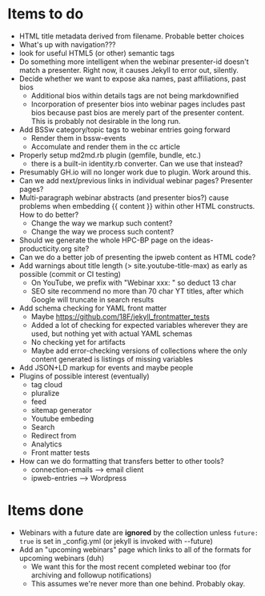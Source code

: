# Items to do

- HTML title metadata derived from filename.  Probable better choices
- What's up with navigation???
- look for useful HTML5 (or other) semantic tags
- Do something more intelligent when the webinar presenter-id doesn't match a presenter.  Right now, it causes Jekyll to error out, silently.
- Decide whether we want to expose aka names, past affiliations, past bios
  - Additional bios within details tags are not being markdownified
  - Incorporation of presenter bios into webinar pages includes past bios because past bios are merely part of the presenter content.  This is probably not desirable in the long run.
- Add BSSw category/topic tags to webinar entries going forward
  - Render them in bssw-events
  - Accomulate and render them in the cc article
- Properly setup md2md.rb plugin (gemfile, bundle, etc.)
  - there is a built-in identity.rb converter.  Can we use that instead?
- Presumably GH.io will no longer work due to plugin.  Work around this.
- Can we add next/previous links in individual webinar pages? Presenter pages?
- Multi-paragraph webinar abstracts (and presenter bios?) cause problems when embedding \{\{ content \}\} within other HTML constructs.  How to do better?
  - Change the way we markup such content?
  - Change the way we process such content?
- Should we generate the whole HPC-BP page on the ideas-producticity.org site?
- Can we do a better job of presenting the ipweb content as HTML code?
- Add warnings about title length (> site.youtube-title-max) as early as possible (commit or CI testing)
  - On YouTube, we prefix with "Webinar xxx: " so deduct 13 char
  - SEO site recommend no more than 70 char YT titles, after which Google will truncate in search results
- Add schema checking for YAML front matter
  - Maybe <https://github.com/18F/jekyll_frontmatter_tests>
  - Added a lot of checking for expected variables wherever they are used, but nothing yet with actual YAML schemas
  - No checking yet for artifacts
  - Maybe add error-checking versions of collections where the only content generated is listings of missing variables
- Add JSON+LD markup for events and maybe people
- Plugins of possible interest (eventually)
  - tag cloud
  - pluralize
  - feed
  - sitemap generator
  - Youtube embeding
  - Search
  - Redirect from
  - Analytics
  - Front matter tests
- How can we do formatting that transfers better to other tools?
  - connection-emails --> email client
  - ipweb-entries --> Wordpress

# Items done

- Webinars with a future date are **ignored** by the collection unless `future: true` is set in _config.yml (or jekyll is invoked with --future)
- Add an "upcoming webinars" page which links to all of the formats for upcoming webinars (duh)
  - We want this for the most recent completed webinar too (for archiving and followup notifications)
  - This assumes we're never more than one behind.  Probably okay.
